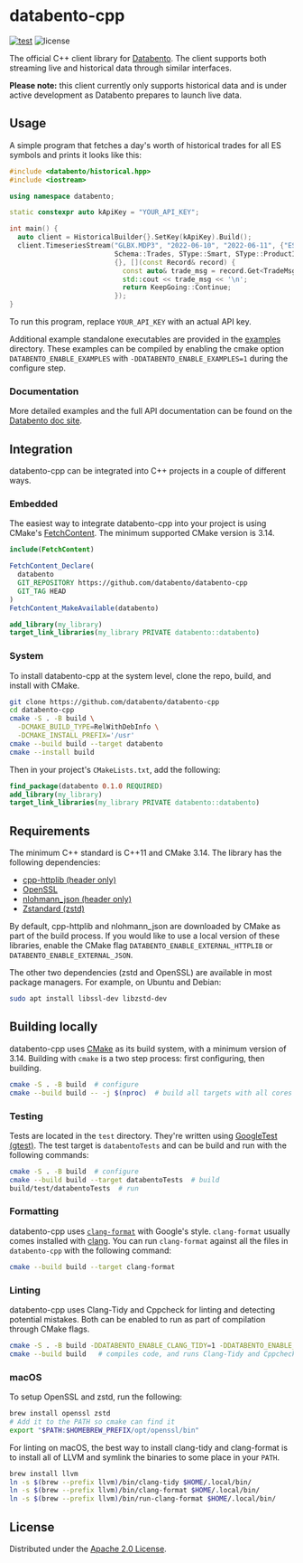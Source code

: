 # databento-cpp

[![test](https://github.com/databento/databento-cpp/actions/workflows/build.yaml/badge.svg?branch=main)](https://github.com/databento/databento-cpp/actions/workflows/build.yaml)
![license](https://img.shields.io/github/license/databento/databento-cpp?color=blue)

The official C++ client library for [Databento](https://databento.com).
The client supports both streaming live and historical data through similar interfaces.

**Please note:** this client currently only supports historical data and is under active development as Databento prepares to launch live data.

## Usage

A simple program that fetches a day's worth of historical trades for all ES symbols and prints it looks like this:

```cpp
#include <databento/historical.hpp>
#include <iostream>

using namespace databento;

static constexpr auto kApiKey = "YOUR_API_KEY";

int main() {
  auto client = HistoricalBuilder{}.SetKey(kApiKey).Build();
  client.TimeseriesStream("GLBX.MDP3", "2022-06-10", "2022-06-11", {"ES"},
                          Schema::Trades, SType::Smart, SType::ProductId, {},
                          {}, [](const Record& record) {
                            const auto& trade_msg = record.Get<TradeMsg>();
                            std::cout << trade_msg << '\n';
                            return KeepGoing::Continue;
                          });
}
```

To run this program, replace `YOUR_API_KEY` with an actual API key.

Additional example standalone executables are provided in the [examples](./examples) directory.
These examples can be compiled by enabling the cmake option `DATABENTO_ENABLE_EXAMPLES` with `-DDATABENTO_ENABLE_EXAMPLES=1` during the configure step.

### Documentation

More detailed examples and the full API documentation can be found on the [Databento doc site](https://docs.databento.com/getting-started).

## Integration

databento-cpp can be integrated into C++ projects in a couple of different ways.

### Embedded

The easiest way to integrate databento-cpp into your project is using CMake's [FetchContent](https://cmake.org/cmake/help/latest/module/FetchContent.html).
The minimum supported CMake version is 3.14.
```cmake
include(FetchContent)

FetchContent_Declare(
  databento
  GIT_REPOSITORY https://github.com/databento/databento-cpp
  GIT_TAG HEAD
)
FetchContent_MakeAvailable(databento)

add_library(my_library)
target_link_libraries(my_library PRIVATE databento::databento)
```

### System

To install databento-cpp at the system level, clone the repo, build, and install with CMake.
```sh
git clone https://github.com/databento/databento-cpp
cd databento-cpp
cmake -S . -B build \
  -DCMAKE_BUILD_TYPE=RelWithDebInfo \
  -DCMAKE_INSTALL_PREFIX='/usr'
cmake --build build --target databento
cmake --install build
```

Then in your project's `CMakeLists.txt`, add the following:
```cmake
find_package(databento 0.1.0 REQUIRED)
add_library(my_library)
target_link_libraries(my_library PRIVATE databento::databento)
```

## Requirements

The minimum C++ standard is C++11 and CMake 3.14.
The library has the following dependencies:
- [cpp-httplib (header only)](https://github.com/yhirose/cpp-httplib)
- [OpenSSL](https://www.openssl.org/)
- [nlohmann_json (header only)](https://github.com/nlohmann/json)
- [Zstandard (zstd)](https://github.com/facebook/zstd)

By default, cpp-httplib and nlohmann_json are downloaded by CMake as part of the build process.
If you would like to use a local version of these libraries, enable the CMake flag
`DATABENTO_ENABLE_EXTERNAL_HTTPLIB` or `DATABENTO_ENABLE_EXTERNAL_JSON`.

The other two dependencies (zstd and OpenSSL) are available in most package managers.
For example, on Ubuntu and Debian:
```sh
sudo apt install libssl-dev libzstd-dev
```

## Building locally

databento-cpp uses [CMake](https://cmake.org/) as its build system, with a minimum version of 3.14.
Building with `cmake` is a two step process: first configuring, then building.
```sh
cmake -S . -B build  # configure
cmake --build build -- -j $(nproc)  # build all targets with all cores
```

### Testing

Tests are located in the `test` directory.
They're written using [GoogleTest (gtest)](https://github.com/google/googletest).
The test target is `databentoTests` and can be build and run with the following commands:
```sh
cmake -S . -B build  # configure
cmake --build build --target databentoTests  # build
build/test/databentoTests  # run
```

### Formatting

databento-cpp uses [`clang-format`](https://clang.llvm.org/docs/ClangFormat.html) with Google's style.
`clang-format` usually comes installed with [clang](https://clang.llvm.org/).
You can run `clang-format` against all the files in `databento-cpp` with the following command:
```sh
cmake --build build --target clang-format
```

### Linting

databento-cpp uses Clang-Tidy and Cppcheck for linting and detecting potential mistakes.
Both can be enabled to run as part of compilation through CMake flags.
```sh
cmake -S . -B build -DDATABENTO_ENABLE_CLANG_TIDY=1 -DDATABENTO_ENABLE_CPPCHECK=1
cmake --build build   # compiles code, and runs Clang-Tidy and Cppcheck
```

### macOS

To setup OpenSSL and zstd, run the following:
```sh
brew install openssl zstd
# Add it to the PATH so cmake can find it
export "$PATH:$HOMEBREW_PREFIX/opt/openssl/bin"
```

For linting on macOS, the best way to install clang-tidy and clang-format is to install all of LLVM
and symlink the binaries to some place in your `PATH`.
```sh
brew install llvm
ln -s $(brew --prefix llvm)/bin/clang-tidy $HOME/.local/bin/
ln -s $(brew --prefix llvm)/bin/clang-format $HOME/.local/bin/
ln -s $(brew --prefix llvm)/bin/run-clang-format $HOME/.local/bin/
```

## License

Distributed under the [Apache 2.0 License](https://www.apache.org/licenses/LICENSE-2.0.html).
